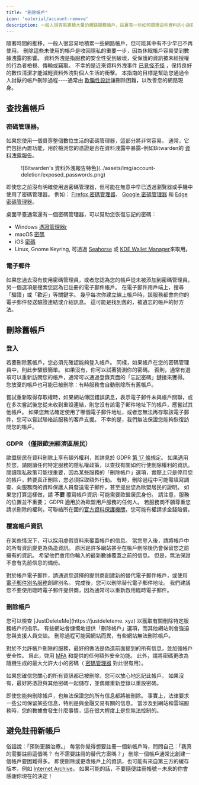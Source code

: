 ```yaml
---
title: "刪除帳戶"
icon: 'material/account-remove'
description: 一般人很容易累積大量的網路服務帳戶，這裏有一些如何順理這些資料的小訣竅。
---
```


隨著時間的推移，一般人很容易地積累一些網路帳戶，但可能其中有不少早已不再使用。 刪除這些未使用的帳戶是收回隱私的重要一步，因為休眠帳戶容易受到數據洩露的影響。 資料外洩是指服務的安全性受到破壞，受保護的資訊被未經授權的行為者檢視、傳輸或竊取。 不幸的是近來資料外洩事件 [已見怪不怪](https://haveibeenpwned.com/PwnedWebsites)  ，保持良好的數位清潔才能減輕資料外洩對個人生活的衝擊。 本指南的目標是幫助您通過令人討厭的帳戶刪除過程----通常由 [欺騙性設計](https://www.deceptive.design/)讓刪除困難，以改善您的網路現身。

## 查找舊帳戶

### 密碼管理器。

如果您使用一個貫穿整個數位生活的密碼管理器，這部分將非常容易。 通常，它們包括內置功能，用於檢測您的憑證是否在資料洩露中暴露-例如Bitwarden的 [資料洩露報告](https://bitwarden.com/blog/have-you-been-pwned/)。

<figure markdown>
  ![Bitwarden's 資料外洩報告特色](../assets/img/account-deletion/exposed_passwords.png)
</figure>

即使您之前沒有明確使用過密碼管理器，但可能在無意中早已透過瀏覽器或手機中使用了密碼管理器。 例如： [Firefox 密碼管理器](https://support.mozilla.org/kb/password-manager-remember-delete-edit-logins)、 [Google 密碼管理器](https://passwords.google.com/intro) 和 [Edge  密碼管理器](https://support.microsoft.com/en-us/microsoft-edge/save-or-forget-passwords-in-microsoft-edge-b4beecb0-f2a8-1ca0-f26f-9ec247a3f336)。

桌面平臺通常還有一個密碼管理器，可以幫助您恢復忘記的密碼：

- Windows [憑證管理器r](https://support.microsoft.com/en-us/windows/accessing-credential-manager-1b5c916a-6a16-889f-8581-fc16e8165ac0)
- macOS [密碼](https://support.apple.com/en-us/HT211145)
- iOS [密碼](https://support.apple.com/en-us/HT211146)
- Linux, Gnome Keyring, 可透過 [Seahorse](https://wiki.gnome.org/Apps/Seahorse) 或 [KDE Wallet Manager](https://userbase.kde.org/KDE_Wallet_Manager)來取用。

### 電子郵件

如果您過去沒有使用密碼管理員，或者您認為您的帳戶從未被添加到密碼管理員，另一個選項是搜索您認為已註冊的電子郵件帳戶。 在電子郵件用戶端上，搜尋「驗證」或「歡迎」等關鍵字。 幾乎每次你建立線上帳戶時，該服務都會向你的電子郵件發送驗證連結或介紹訊息。 這可能是找到舊的，被遺忘的帳戶的好方法。

## 刪除舊帳戶

### 登入

若要刪除舊帳戶，您必須先確認能夠登入帳戶。 同樣，如果帳戶在您的密碼管理員中，則此步驟很簡單。 如果沒有，你可以試著猜測你的密碼。 否則，通常有選項可以重新訪問您的帳戶，通常可以通過登錄頁面的「忘記密碼」鏈接來獲得。 您放棄的帳戶也可能已被刪除：有時服務會自動刪除所有舊帳戶。

嘗試重新取得存取權時，如果網站傳回錯誤訊息，表示電子郵件未與帳戶關聯，或在多次嘗試後您從未收到重設連結，則您沒有該電子郵件地址下的帳戶，應嘗試其他帳戶。 如果您無法確定使用了哪個電子郵件地址，或者您無法再存取該電子郵件，您可以嘗試聯絡該服務的客戶支援。 不幸的是，我們無法保證您能夠恢復訪問您的帳戶。

### GDPR （僅限歐洲經濟區居民）

歐盟居民在資料刪除上享有額外權利，其詳見於 GDPR [第 17 條](https://www.gdpr.org/regulation/article-17.html)規定。 如果適用於您，請閱讀任何特定服務的隱私權政策，以查找有關如何行使刪除權利的資訊。 閱讀隱私政策可能很重要，因為某些服務的「刪除帳戶」選項，實際上只是停用您的帳戶，若要真正刪除，您必須採取額外行動。 有時，刪除過程中可能需填寫調查、向服務商的資料保護人員發送電子郵件，甚至提出您為歐盟居民的證明。 如果您打算這樣做，請 **不要** 覆寫帳戶資訊-可能需要歐盟居民身份。 請注意，服務的位置並不重要； GDPR 適用於為歐盟用戶服務的任何人。 若服務商不願尊重您請求刪除的權利，可聯絡所在國的[官方資料保護機關](https://ec.europa.eu/info/law/law-topic/data-protection/reform/rights-citizens/redress/what-should-i-do-if-i-think-my-personal-data-protection-rights-havent-been-respected_en)，您可能有權請求金錢賠償。

### 覆寫帳戶資訊

在某些情況下，可以採用虛假資料來覆蓋帳戶的信息。 當您登入後，請將帳戶中的所有資訊變更為偽造資訊。 原因是許多網站甚至在帳戶刪除後仍會保留您之前擁有的資訊。 希望他們會用你輸入的最新數據覆蓋之前的信息。 但是，無法保證不會有先前信息的備份。

對於帳戶電子郵件，請通過您選擇的提供商創建新的替代電子郵件帳戶，或使用 [電子郵件別名服務](../email.md#email-aliasing-services)創建別名。 完成後，您可以刪除替代電子郵件地址。 我們建議您不要使用臨時電子郵件提供商，因為通常可以重新啟用臨時電子郵件。

### 刪除帳戶

您可以檢查 [JustDeleteMe](https://justdeleteme. xyz) 以獲取有關刪除特定服務帳戶的指示。 有些網站會慷慨地提供「刪除帳戶」選項，而其他網站則會強迫您與支援人員交談。 刪除過程可能因網站而異，有些網站無法刪除帳戶。

對於不允許帳戶刪除的服務，最好的做法是偽造前面提到的所有信息，並加強帳戶安全性。 爲此，啓用 [MFA](multi-factor-authentication.md) 和提供的任何額外安全功能。 此外，請將密碼更改為隨機生成的最大允許大小的密碼（ [密碼管理器](../passwords.md) 對此很有用）。

如果您確信您關心的所有資訊都已被刪除，您可以放心地忘記此帳戶。 如果沒有，最好將憑證與其他密碼一起儲存，並偶爾重新登錄以重設密碼。

即使您能夠刪除帳戶，也無法保證您的所有信息都將被刪除。 事實上，法律要求一些公司保留某些信息，特別是與金融交易有關的信息。 當涉及到網站和雲端服務時，您的數據會發生什麼事情，這在很大程度上是您無法控制的。

## 避免註冊新帳戶

俗話說：「預防更勝治療。」 每當你覺得想要註冊一個新帳戶時，問問自己：「我真的需要註冊這個嗎？ 有不需要註冊的替代方案嗎？」 刪除一個帳戶通常比創建一個帳戶要困難得多。 即使刪除或更改帳戶上的資訊，也可能有來自第三方的緩存版本，例如 [Internet Archive](https://archive.org/)。 如果可能的話，不要隨便註冊帳號－未來的你會感謝你現在的決定！
